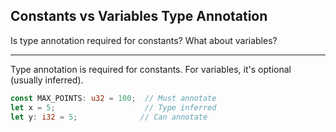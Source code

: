 ## Constants vs Variables Type Annotation

Is type annotation required for constants? What about variables?

---

Type annotation is required for constants. For variables, it's optional (usually inferred).

```rust
const MAX_POINTS: u32 = 100;  // Must annotate
let x = 5;                    // Type inferred
let y: i32 = 5;              // Can annotate
```

